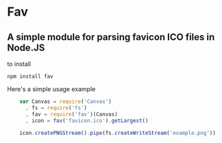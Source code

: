 # Fav
## A simple module for parsing favicon ICO files in Node.JS

to install

    npm install fav

Here's a simple usage example

````javascript
    var Canvas = require('Canvas')
      , fs = require('fs')
      , fav = require('fav')(Canvas)
      , icon = fav('favicon.ico').getLargest()

    icon.createPNGStream().pipe(fs.createWriteStream('example.png'))
````
